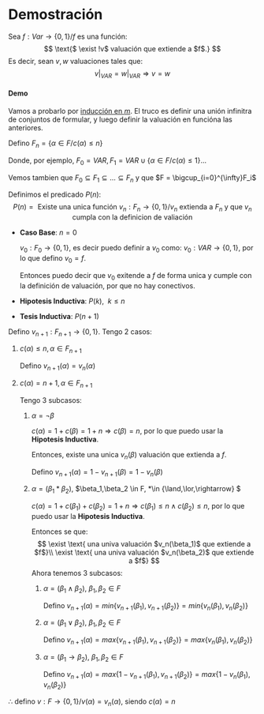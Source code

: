# Demostración

Sea $f:Var \rightarrow \{0,1\}/ f$ es una función:
$$
\text{$ \exist !v$ valuación que extiende a $f$.}
$$
Es decir, sean $v,w$ valuaciones tales que:
$$
\left.v\right|_{VAR} = \left.w\right|_{VAR} \Rightarrow v = w
$$

#### Demo

Vamos a probarlo por <u>inducción en $m$</u>. El truco es definir una unión infinitra de conjuntos de formular, y luego definir la valuación en funcióna  las anteriores.

Defino $F_n=\{\alpha \in F/c(\alpha)\le n\}$

Donde, por ejemplo, $F_0=VAR, F_1=VAR\cup \{\alpha \in F/c(\alpha)\le 1\}\dots$

Vemos tambien que $F_0 \subseteq F_1 \subseteq \dots \subseteq F_n$ y que $F = \bigcup_{i=0}^{\infty}F_i$

Definimos el predicado $P(n)$:
$$
P(n)=\text{ Existe una unica función } v_n:F_n\rightarrow\{0,1\}/v_n \text{ extienda a $F_n$ y que $v_n$ cumpla con la definicion de valiación}
$$

- **Caso Base**: $n=0$

  $v_0 : F_0\rightarrow \{0,1\}$, es decir puedo definir a $v_0$ como: $v_0:VAR\rightarrow \{0,1\}$, por lo que defino $v_0=f$.

  Entonces puedo decir que $v_0$ exitende a $f$ de forma unica y cumple con la definición de valuación, por que no hay conectivos.

- **Hipotesis Inductiva**: $P(k),~~k\le n$

- **Tesis Inductiva**: $P(n+1)$

Defino $v_{n+1}:F_{n+1}\rightarrow\{0,1\}$. Tengo 2 casos:

1. $c(\alpha) \le n, \alpha \in F_{n+1}$

   Defino $v_{n+1}(\alpha)=v_n(\alpha)$

2. $c(\alpha)=n+1, \alpha \in F_{n+1}$

   Tengo 3 subcasos:

   1. $\alpha = \neg \beta$

      $c(\alpha)= 1 + c(\beta) = 1 + n \Rightarrow c(\beta)=n$, por lo que puedo usar la **Hipotesis Inductiva**.

      Entonces, existe una unica $v_n(\beta)$ valuación que extienda a $f$.

      Defino $v_{n+1}(\alpha)=1-v_{n+1}(\beta) = 1-v_n(\beta)$

   2. $\alpha = (\beta_1 * \beta_2),$   $\beta_1,\beta_2 \in F, *\in \{\land,\lor,\rightarrow\} $ 

      $c(\alpha)=1+c(\beta_1) + c(\beta_2) = 1 + n \Rightarrow c(\beta_1)\le n \land c(\beta_2)\le n$, por lo que puedo usar la **Hipotesis Inductiva**.

      Entonces se que:
      $$
      \exist \text{ una univa valuación $v_n(\beta_1)$ que extiende a $f$}\\
      \exist \text{ una univa valuación $v_n(\beta_2)$ que extiende a $f$}
      $$
      Ahora tenemos 3 subcasos:

      1. $\alpha = (\beta_1 \land \beta_2),$  $\beta_1,\beta_2 \in F$

         Defino $v_{n+1}(\alpha) = min\{v_{n+1}(\beta_1),v_{n+1}(\beta_2)\}=min\{v_n(\beta_1),v_n(\beta_2)\}$

      2. $\alpha = (\beta_1 \lor \beta_2),$  $\beta_1,\beta_2 \in F$

         Defino $v_{n+1}(\alpha) = max\{v_{n+1}(\beta_1),v_{n+1}(\beta_2)\}=max\{v_n(\beta_1),v_n(\beta_2)\}$

      3. $\alpha = (\beta_1 \rightarrow \beta_2),$  $\beta_1,\beta_2 \in F$

         Defino $v_{n+1}(\alpha) = max\{1-v_{n+1}(\beta_1),v_{n+1}(\beta_2)\}=max\{1-v_n(\beta_1),v_n(\beta_2)\}$

$\therefore$ defino $v:F\rightarrow\{0,1\}/v(\alpha)=v_n(\alpha)$, siendo $c(\alpha)=n$


